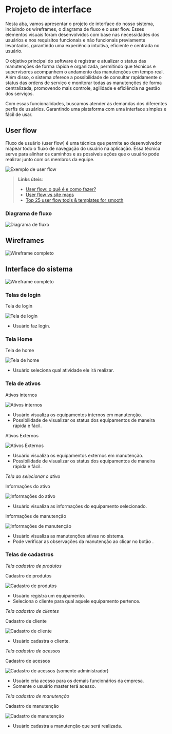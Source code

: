 
# Projeto de interface

Nesta aba, vamos apresentar o projeto de interface do nosso sistema, incluindo os wireframes, o diagrama de fluxo e o user flow. Esses elementos visuais foram desenvolvidos com base nas necessidades dos usuários e nos requisitos funcionais e não funcionais previamente levantados, garantindo uma experiência intuitiva, eficiente e centrada no usuário.

O objetivo principal do software é registrar e atualizar o status das manutenções de forma rápida e organizada, permitindo que técnicos e supervisores acompanhem o andamento das manutenções em tempo real. Além disso, o sistema oferece a possibilidade de consultar rapidamente o status das ordens de serviço e monitorar todas as manutenções de forma centralizada, promovendo mais controle, agilidade e eficiência na gestão dos serviços.

Com essas funcionalidades, buscamos atender às demandas dos diferentes perfis de usuários. Garantindo uma plataforma com uma interface simples e fácil de usar.
 ## User flow

Fluxo de usuário (user flow) é uma técnica que permite ao desenvolvedor mapear todo o fluxo de navegação do usuário na aplicação. Essa técnica serve para alinhar os caminhos e as possíveis ações que o usuário pode realizar junto com os membros da equipe.

![Exemplo de user flow](images/user_flow.jpg)

> **Links úteis**:
> - [User flow: o quê é e como fazer?](https://medium.com/7bits/fluxo-de-usu%C3%A1rio-user-flow-o-que-%C3%A9-como-fazer-79d965872534)
> - [User flow vs site maps](http://designr.com.br/sitemap-e-user-flow-quais-as-diferencas-e-quando-usar-cada-um/)
> - [Top 25 user flow tools & templates for smooth](https://www.mockplus.com/blog/post/user-flow-tools)

### Diagrama de fluxo

![Diagrama de fluxo](images/Diagrama_de_fluxo.png)

## Wireframes


![Wireframe completo](images/Wireframe_completo.png)
 



## Interface do sistema

![Wireframe completo](images/Wireframe_completo.png)



###  Telas de login

Tela de login

![Tela de login](images/Login.png)
- Usuário faz login.


### Tela Home

Tela de home

![Tela de home](images/Home.png)
- Usuário seleciona qual atividade ele irá realizar.


### Tela de ativos 

Ativos internos

![Ativos internos](images/AtivosInternos.png)
- Usuário visualiza os equipamentos internos em manutenção.
- Possibilidade de visualizar os status dos equipamentos de maneira rápida e fácil.

Ativos Externos

![Ativos Externos](images/AtivosExternos.png)
- Usuário visualiza os equipamentos externos em manutenção.
- Possibilidade de visualizar os status dos equipamentos de maneira rápida e fácil.

*Tela ao selecionar o ativo*

Informações do ativo

![Informações do ativo](images/InfoAtivo.png)
- Usuário visualiza as informações do equipamento selecionado.


Informações de manutenção

![Informações de manutenção](images/InfoManutencao.png)
- Usuário visualiza as manutenções ativas no sistema.
- Pode verificar as observações da manutenção ao clicar no botão .


### Telas de cadastros

*Tela cadastro de produtos*

Cadastro de produtos

![Cadastro de produtos](images/CadastroProd.png)
- Usuário registra um equipamento.
- Seleciona o cliente para qual aquele equipamento pertence.


*Tela cadastro de clientes*

Cadastro de cliente

![Cadastro de cliente](images/CadastroCliente.png)
- Usuário cadastra o cliente.


*Tela cadastro de acessos*

Cadastro de acessos

![Cadastro de acessos (somente administrador)](images/CadastroAcesso.png)
- Usuário cria acesso para os demais funcionários da empresa.
- Somente o usuário master terá acesso.
  


*Tela cadastro de manutenção*

Cadastro de manutenção

![Cadastro de manutenção](images/CadastroManutencao.png)
- Usuário cadastra a manutenção que será realizada.
